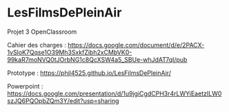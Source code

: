 # LesFilmsDePleinAir
Projet 3 OpenClassroom

Cahier des charges :
https://docs.google.com/document/d/e/2PACX-1vSloK7Qqse1O39Mh3SxkfZibh2xCMbVK0-99kaR7moNVQ0tJOrbNG1c8QcXSW4a5_SBUe-whJdAT7qI/pub

Prototype :
https://phil4525.github.io/LesFilmsDePleinAir/

Powerpoint :
https://docs.google.com/presentation/d/1u9jgiCgdCPH3r4rLWYiEaetzILW0szJQ6PQOpbZQm3Y/edit?usp=sharing
